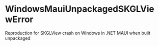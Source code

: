 # WindowsMauiUnpackagedSKGLViewError
Reproduction for SKGLView crash on Windows in .NET MAUI when built unpackaged
